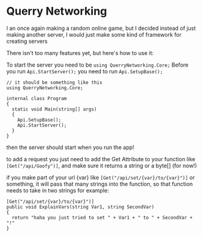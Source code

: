 # Querry Networking
I an once again making a random online game, but I decided instead of just making another server, I would just make some kind of framework for creating servers

There isn't too many features yet, but here's how to use it:

To start the server you need to be ```using QuerryNetworking.Core;```
Before you run ```Api.StartServer();``` you need to run ```Api.SetupBase();```

```
// it should be something like this
using QuerryNetworking.Core;

internal class Program
{
  static void Main(string[] args)
  {
    Api.SetupBase();
    Api.StartServer();
  }
}

```

then the server should start when you run the app!

to add a request you just need to add the Get Attribute to your function like ```[Get("/api/Goofy")]```, and make sure it returns a string or a byte[]   (for now!)

if you make part of your url {var} like ```[Get("/api/set/{var}/to/{var}")]``` or something, it will pass that many strings into the function, so that function needs to take in two strings
for example:
```
[Get("/api/set/{var}/to/{var}")]
public void ExplainVars(string Var1, string SecondVar)
{
  return "haha you just tried to set " + Var1 + " to " + SecondVar + "!"
}
```
